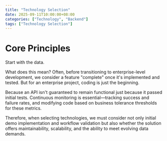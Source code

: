 ```yaml
---
title: "Technology Selection"
date: 2025-09-11T10:00:00+08:00
categories: ["Technology", "Backend"]
tags: ["Technology Selection"]
---
```


# Core Principles
Start with the data.

What does this mean? Often, before transitioning to enterprise-level development, we consider a feature "complete" once it's implemented and tested. But for an enterprise project, coding is just the beginning.

Because an API isn't guaranteed to remain functional just because it passed initial tests. Continuous monitoring is essential—tracking success and failure rates, and modifying code based on business tolerance thresholds for these metrics.

Therefore, when selecting technologies, we must consider not only initial demo implementation and workflow validation but also whether the solution offers maintainability, scalability, and the ability to meet evolving data demands.

